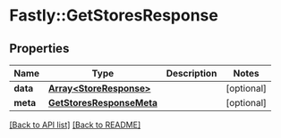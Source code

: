 # Fastly::GetStoresResponse

## Properties

| Name | Type | Description | Notes |
| ---- | ---- | ----------- | ----- |
| **data** | [**Array&lt;StoreResponse&gt;**](StoreResponse.md) |  | [optional] |
| **meta** | [**GetStoresResponseMeta**](GetStoresResponseMeta.md) |  | [optional] |

[[Back to API list]](../../README.md#endpoints) [[Back to README]](../../README.md)

